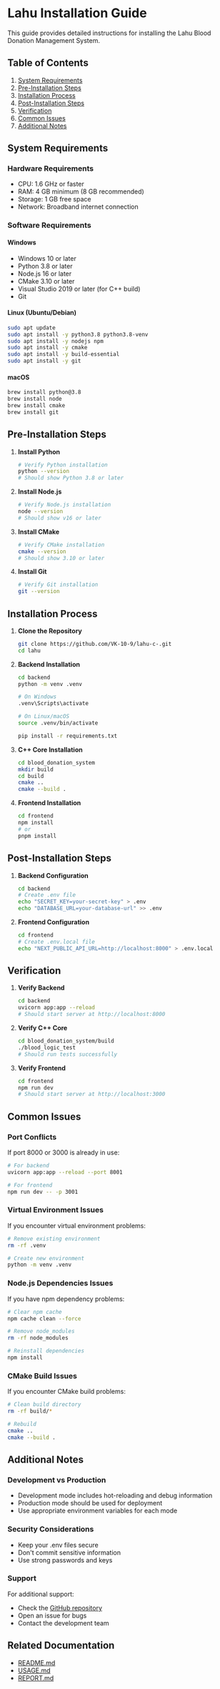 # Lahu Installation Guide

This guide provides detailed instructions for installing the Lahu Blood Donation Management System.

## Table of Contents
1. [System Requirements](#system-requirements)
2. [Pre-Installation Steps](#pre-installation-steps)
3. [Installation Process](#installation-process)
4. [Post-Installation Steps](#post-installation-steps)
5. [Verification](#verification)
6. [Common Issues](#common-issues)
7. [Additional Notes](#additional-notes)

## System Requirements

### Hardware Requirements
- CPU: 1.6 GHz or faster
- RAM: 4 GB minimum (8 GB recommended)
- Storage: 1 GB free space
- Network: Broadband internet connection

### Software Requirements

#### Windows
- Windows 10 or later
- Python 3.8 or later
- Node.js 16 or later
- CMake 3.10 or later
- Visual Studio 2019 or later (for C++ build)
- Git

#### Linux (Ubuntu/Debian)
```bash
sudo apt update
sudo apt install -y python3.8 python3.8-venv
sudo apt install -y nodejs npm
sudo apt install -y cmake
sudo apt install -y build-essential
sudo apt install -y git
```

#### macOS
```bash
brew install python@3.8
brew install node
brew install cmake
brew install git
```

## Pre-Installation Steps

1. **Install Python**
   ```bash
   # Verify Python installation
   python --version
   # Should show Python 3.8 or later
   ```

2. **Install Node.js**
   ```bash
   # Verify Node.js installation
   node --version
   # Should show v16 or later
   ```

3. **Install CMake**
   ```bash
   # Verify CMake installation
   cmake --version
   # Should show 3.10 or later
   ```

4. **Install Git**
   ```bash
   # Verify Git installation
   git --version
   ```

## Installation Process

1. **Clone the Repository**
   ```bash
   git clone https://github.com/VK-10-9/lahu-c-.git
   cd lahu
   ```

2. **Backend Installation**
   ```bash
   cd backend
   python -m venv .venv
   
   # On Windows
   .venv\Scripts\activate
   
   # On Linux/macOS
   source .venv/bin/activate
   
   pip install -r requirements.txt
   ```

3. **C++ Core Installation**
   ```bash
   cd blood_donation_system
   mkdir build
   cd build
   cmake ..
   cmake --build .
   ```

4. **Frontend Installation**
   ```bash
   cd frontend
   npm install
   # or
   pnpm install
   ```

## Post-Installation Steps

1. **Backend Configuration**
   ```bash
   cd backend
   # Create .env file
   echo "SECRET_KEY=your-secret-key" > .env
   echo "DATABASE_URL=your-database-url" >> .env
   ```

2. **Frontend Configuration**
   ```bash
   cd frontend
   # Create .env.local file
   echo "NEXT_PUBLIC_API_URL=http://localhost:8000" > .env.local
   ```

## Verification

1. **Verify Backend**
   ```bash
   cd backend
   uvicorn app:app --reload
   # Should start server at http://localhost:8000
   ```

2. **Verify C++ Core**
   ```bash
   cd blood_donation_system/build
   ./blood_logic_test
   # Should run tests successfully
   ```

3. **Verify Frontend**
   ```bash
   cd frontend
   npm run dev
   # Should start server at http://localhost:3000
   ```

## Common Issues

### Port Conflicts
If port 8000 or 3000 is already in use:
```bash
# For backend
uvicorn app:app --reload --port 8001

# For frontend
npm run dev -- -p 3001
```

### Virtual Environment Issues
If you encounter virtual environment problems:
```bash
# Remove existing environment
rm -rf .venv

# Create new environment
python -m venv .venv
```

### Node.js Dependencies Issues
If you have npm dependency problems:
```bash
# Clear npm cache
npm cache clean --force

# Remove node_modules
rm -rf node_modules

# Reinstall dependencies
npm install
```

### CMake Build Issues
If you encounter CMake build problems:
```bash
# Clean build directory
rm -rf build/*

# Rebuild
cmake ..
cmake --build .
```

## Additional Notes

### Development vs Production
- Development mode includes hot-reloading and debug information
- Production mode should be used for deployment
- Use appropriate environment variables for each mode

### Security Considerations
- Keep your .env files secure
- Don't commit sensitive information
- Use strong passwords and keys

### Support
For additional support:
- Check the [GitHub repository](https://github.com/VK-10-9/lahu-c-)
- Open an issue for bugs
- Contact the development team

## Related Documentation
- [README.md](README.md)
- [USAGE.md](USAGE.md)
- [REPORT.md](REPORT.md) 